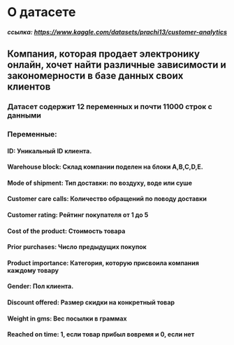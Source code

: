 # О датасете

##### ссылка: https://www.kaggle.com/datasets/prachi13/customer-analytics
## Компания, которая продает электронику онлайн, хочет найти различные зависимости и закономерности в базе данных своих клиентов

### Датасет содержит 12 переменных и почти 11000 строк с данными

### Переменные: 

#### ID: Уникальный ID клиента.

#### Warehouse block: Склад компании поделен на блоки A,B,C,D,E. 

#### Mode of shipment: Тип доставки: по воздуху, воде или суше

#### Customer care calls: Количество обращений по поводу доставки 

#### Customer rating: Рейтинг покупателя от 1 до 5

#### Cost of the product: Стоимость товара

#### Prior purchases: Число предыдущих покупок

#### Product importance: Категория, которую присвоила компания каждому товару
#### Gender: Пол клиента.
#### Discount offered: Размер скидки на конкретный товар

#### Weight in gms: Вес посылки в граммах

#### Reached on time: 1, если товар прибыл вовремя и 0, если нет

